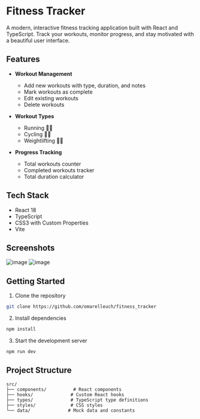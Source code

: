 # Fitness Tracker

A modern, interactive fitness tracking application built with React and TypeScript. Track your workouts, monitor progress, and stay motivated with a beautiful user interface.

## Features

- **Workout Management**
  - Add new workouts with type, duration, and notes
  - Mark workouts as complete
  - Edit existing workouts
  - Delete workouts

- **Workout Types**
  - Running 🏃‍♂️
  - Cycling 🚴‍♂️
  - Weightlifting 🏋️‍♂️

- **Progress Tracking**
  - Total workouts counter
  - Completed workouts tracker
  - Total duration calculator

## Tech Stack

- React 18
- TypeScript
- CSS3 with Custom Properties
- Vite

## Screenshots

![image](https://github.com/user-attachments/assets/b9b52e44-e39a-43f2-9f76-aa12d1cfd52f)
![image](https://github.com/user-attachments/assets/c929fed5-6149-4c61-8287-da517e7e86f8)


## Getting Started

1. Clone the repository
```bash
git clone https://github.com/omarelleuch/fitness_tracker
```

2. Install dependencies
```bash
npm install
```

3. Start the development server
```bash
npm run dev
```

## Project Structure

```
src/
├── components/          # React components
├── hooks/              # Custom React hooks
├── types/              # TypeScript type definitions
├── styles/             # CSS styles
└── data/              # Mock data and constants
```
